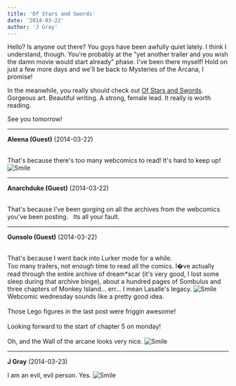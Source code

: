 ```yaml
---
title: 'Of Stars and Swords'
date: '2014-03-22'
author: 'J Gray'
---
```


<p>Hello? Is anyone out there? You guys have been awfully quiet lately. I think I understand, though. You're probably at the "yet another trailer and you wish the damn movie would start already" phase. I've been there myself! Hold on just a few more days and we'll be back to Mysteries of the Arcana, I promise!</p><p>In the meanwhile, you really should check out <a href="https://www.comic-rocket.com/explore/of-stars-and-swords/" target="_blank">Of Stars and Swords</a>. Gorgeous art. Beautiful writing. A strong, female lead. It really is worth reading.</p><p>See you tomorrow!</p>

---
**Aleena (Guest)** (2014-03-22)

<br> That's because there's too many webcomics to read! It's hard to keep up! <img src="/smilies/smile.gif" alt="Smile" border="0">

---
**Anarchduke (Guest)** (2014-03-22)

<br> That's because I've been gorging on all the archives from the webcomics you've been posting. &nbsp; Its all your fault.

---
**Gunsolo (Guest)** (2014-03-22)

<br> That's because I went back into Lurker mode for a while. <br>Too many trailers, not enough time to read all the comics. I�ve actually read through the entire archive of dream*scar (it's very good, I lost some sleep during that archive binge), about a hundred pages of Sombulus and three chapters of Monkey Island... err... I mean Lasalle's legacy. <img src="/smilies/smile.gif" alt="Smile" border="0"><br>Webcomic wednesday sounds like a pretty good idea.<br><br>Those Lego figures in the last post were friggin awesome!<br><br>Looking forward to the start of chapter 5 on monday!<br><br>Oh, and the Wall of the arcane looks very nice. <img src="/smilies/smile.gif" alt="Smile" border="0"><br>

---
**J Gray** (2014-03-23)

I am an evil, evil person. Yes. <img src="/smilies/smile.gif" alt="Smile" border="0">&nbsp;<br><br>

